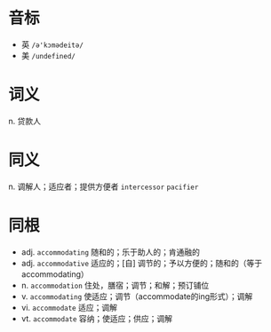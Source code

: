 # 音标

- 英 `/ə'kɔmədeitə/`
- 美 `/undefined/`

# 词义

n. 贷款人


# 同义

n. 调解人；适应者；提供方便者
`intercessor` `pacifier`

# 同根

- adj. `accommodating` 随和的；乐于助人的；肯通融的
- adj. `accommodative` 适应的；[自] 调节的；予以方便的；随和的（等于accommodating）
- n. `accommodation` 住处，膳宿；调节；和解；预订铺位
- v. `accommodating` 使适应；调节（accommodate的ing形式）；调解
- vi. `accommodate` 适应；调解
- vt. `accommodate` 容纳；使适应；供应；调解

